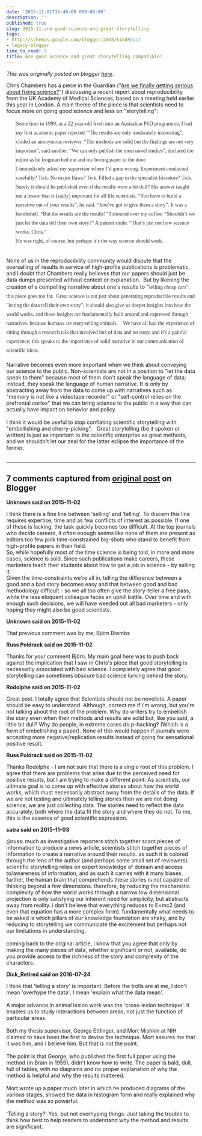 ```yaml
---
date: '2015-11-01T15:40:00.000-08:00'
description: ''
published: true
slug: 2015-11-are-good-science-and-great-storytelling
tags:
- http://schemas.google.com/blogger/2008/kind#post
- legacy-blogger
time_to_read: 5
title: Are good science and great storytelling compatible?
---
```


*This was originally posted on blogger [here](http://www.russpoldrack.org/2015/11/are-good-science-and-great-storytelling.html)*.

<div class="tr_bq">Chris Chambers has a piece in the Guardian ("<a href="http://www.theguardian.com/science/head-quarters/2015/oct/29/are-we-finally-getting-serious-about-fixing-science">Are we finally getting serious about fixing science?</a>") discussing a recent report about reproducibility from the UK Academy of Medical Sciences, based on a meeting held earlier this year in London. A main theme of the piece is that scientists need to focus more on going good science and less on "storytelling":</div><blockquote style="background-color: white; color: #333333; font-family: 'Guardian Text Egyptian Web', Georgia, serif; line-height: 24px; padding: 0px;">Some time in 1999, as a 22 year-old fresh into an Australian PhD programme, I had my first academic paper rejected. “The results are only moderately interesting”, chided an anonymous reviewer. “The methods are solid but the findings are not very important”, said another. “We can only publish the most novel studies”, declared the editor as he frogmarched me and my boring paper to the door.<br />I immediately asked my supervisor where I’d gone wrong. Experiment conducted carefully? Tick. No major flaws? Tick. Filled a gap in the specialist literature? Tick. Surely it should be published even if the results were a bit dull? His answer taught me a lesson that is (sadly) important for all life scientists. “You have to build a narrative out of your results”, he said. “You’ve got to give them a story”. It was a bombshell. “But the results are the results!” I shouted over my coffee. “Shouldn’t we just let the data tell their own story?” A patient smile. “That’s just not how science works, Chris.”<br />He was right, of course, but perhaps it’s the way science should work.&nbsp;</blockquote><br />None of us in the reproducibility community would dispute that the overselling of results in service of high-profile publications is problematic, and I doubt that Chambers really believes that our papers should just be data dumps presented without context or explanation. &nbsp;But by likening the creation of a compelling narrative about one's results to "<span style="background-color: white; color: #333333; font-family: 'Guardian Text Egyptian Web', Georgia, serif; line-height: 24px;">selling cheap cars", this piece goes too far. &nbsp;</span><span style="background-color: white; color: #333333; font-family: 'Guardian Text Egyptian Web', Georgia, serif; line-height: 24px;">Great science is not <i>just</i> about generating reproducible results and "letting the data tell their own story"; it should also give us deeper insights into how the world works, and those insights are fundamentally built around and expressed through narratives, because humans are story-telling animals. &nbsp; &nbsp;</span><span style="background-color: white; color: #333333; font-family: 'Guardian Text Egyptian Web', Georgia, serif; line-height: 24px;">We have all had the experience of sitting through a research talk that involved lots of data and no story, and it's a painful experience; this speaks to the importance of solid narrative in our communication of scientific ideas.</span><br /><br />Narrative becomes even more important when we think about conveying our science to the public. Non-scientists are not in a position to "let the data speak to them" because most of them don't speak the language of data; instead, they speak the language of human narrative. It is only by abstracting away from the data to come up with narratives such as "memory is not like a videotape recorder" or "self-control relies on the prefrontal cortex" that we can bring science to the public in a way that can actually have impact on behavior and policy.<br /><br /><div class="p1"><span class="s1">I think it would be useful to stop conflating scientific storytelling with "embellishing and cherry-picking". &nbsp; Great storytelling (be it spoken or written) is just as important to the scientific enterprise as great methods, and we shouldn't let our zeal for the latter eclipse the importance of the former.</span></div><br />

---

## 7 comments captured from [original post](http://www.russpoldrack.org/2015/11/are-good-science-and-great-storytelling.html) on Blogger

**Unknown said on 2015-11-02**

I think there is a fine line between 'selling' and 'telling'. To discern this line requires expertise, time and as few conflicts of interest as possible. If one of these is lacking, the task quickly becomes too difficult. At the top journals who decide careers, it often enough seems like none of them are present as editors too few pick time-constrained big-shots who stand to benefit from high-profile papers in their field.<br />So, while hopefully most of the time science is being told, in more and more cases, science is sold. Since such publications make careers, these marketers teach their students about how to get a job in science - by selling it.<br />Given the time-constraints we're all in, telling the difference between a good and a bad story becomes easy and that between good and bad methodology difficult - so we all too often give the story-teller a free pass, while the less eloquent colleague faces an uphill battle. Over time and with enough such decisions, we will have weeded out all bad marketers - only hoping they might also be good scientists.

**Unknown said on 2015-11-02**

That previous comment was by me, Björn Brembs

**Russ Poldrack said on 2015-11-02**

Thanks for your comment Björn.  My main goal here was to push back against the implication that I saw in Chris's piece that good storytelling is necessarily associated with bad science.  I completely agree that good storytelling can sometimes obscure bad science lurking behind the story.

**Rodolphe said on 2015-11-02**

Great post. I totally agree that Scientists should not be novelists. A paper should be easy to understand. Although, correct me if i'm wrong, but you're not talking about the root of the problem. Why do writers try to embellish the story even when their methods and results are solid but, like you said, a little bit dull? Why do people, in extreme cases do p-hacking? (Which is a form of embellishing a paper). None of this would happen if journals were accepting more negative/replication results instead of going for sensational positive result.

**Russ Poldrack said on 2015-11-02**

Thanks Rodolphe - I am not sure that there is a single root of this problem.  I agree that there are problems that arise due to the perceived need for positive results, but I am trying to make a different point: As scientists, our ultimate goal is to come up with effective stories about how the world works, which must necessarily abstract away from the details of the data.  If we are not testing and ultimately telling stories then we are not doing science, we are just collecting data.  The stories need to reflect the data accurately, both where the data fit the story and where they do not.  To me, this is the essence of good scientific expression.

**satra said on 2015-11-03**

@russ: much as investigative reporters stitch together scant pieces of information to produce a news article, scientists stitch together pieces of information to create a narrative around their results. as such it is colored through the lens of the author (and perhaps some small set of reviewers). scientific storytelling relies on expert knowledge of domain and access to/awareness of information, and as such it carries with it many biases. further, the human brain that comprehends these stories is not capable of thinking beyond a few dimensions. therefore, by reducing the mechanistic complexity of how the world works through a narrow low dimensional projection is only satisfying our inherent need for simplicity, but abstracts away from reality. i don't believe that everything reduces to E=mc2 (and even that equation has a more complex form).  fundamentally what needs to be asked is which pillars of our knowledge foundation are shaky, and by reducing to storytelling we communicate the excitement but perhaps not our limitations in understanding. <br /><br />coming back to the original article, i know that you agree that only by making the many pieces of data, whether significant or not, available, do you provide access to the richness of the story and complexity of the characters.

**Dick_Retired said on 2016-07-24**

I think that 'telling a story' is important. Before the trolls are at me, I don't mean 'overhype the data'; I mean 'explain what the data mean'.<br /><br />A major advance in animal lesion work was the 'cross-lesion technique'. It enables us to study interactions between areas, not just the function of particular areas. <br /><br />Both my thesis supervisor, George Ettlinger, and Mort Mishkin at NIH claimed to have been the first to devise the technique. Mort assures me that it was him, and I believe him. But that is not the point.<br /><br />The point is that George, who published the first full paper using the method (in Brain in 1959), didn't know how to write. The paper is bald, dull, full of tables, with no diagrams and no proper explanation of why the method is helpful and why the results mattered.<br /><br />Mort wrote up a paper much later in which he produced diagrams of the various stages, showed the data in histogram form and really explained why the method was so powerful.<br /><br />'Telling a story?' Yes, but not overhyping things. Just taking the trouble to think how best to help readers to understand why the method and results are significant.

